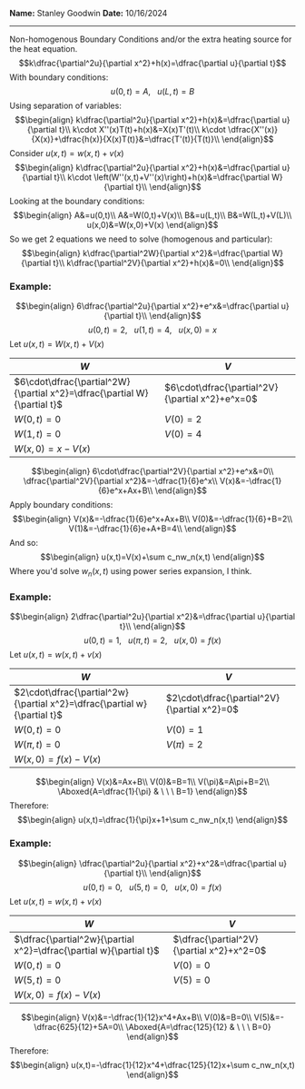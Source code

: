 **Name:** Stanley Goodwin
**Date:** 10/16/2024

---

Non-homogenous Boundary Conditions and/or the extra heating source for the heat equation.
$$k\dfrac{\partial^2u}{\partial x^2}+h(x)=\dfrac{\partial u}{\partial t}$$
With boundary conditions:
$$u(0,t)=A, \ \ \ u(L,t)=B$$
Using separation of variables:
$$\begin{align}
k\dfrac{\partial^2u}{\partial x^2}+h(x)&=\dfrac{\partial u}{\partial t}\\
k\cdot X''(x)T(t)+h(x)&=X(x)T'(t)\\
k\cdot \dfrac{X''(x)}{X(x)}+\dfrac{h(x)}{X(x)T(t)}&=\dfrac{T'(t)}{T(t)}\\
\end{align}$$
Consider $u(x,t)=w(x,t)+v(x)$
$$\begin{align}
k\dfrac{\partial^2u}{\partial x^2}+h(x)&=\dfrac{\partial u}{\partial t}\\
k\cdot \left(W''(x,t)+V''(x)\right)+h(x)&=\dfrac{\partial W}{\partial t}\\
\end{align}$$
Looking at the boundary conditions:
$$\begin{align}
A&=u(0,t)\\
A&=W(0,t)+V(x)\\
B&=u(L,t)\\
B&=W(L,t)+V(L)\\
u(x,0)&=W(x,0)+V(x)
\end{align}$$
So we get 2 equations we need to solve (homogenous and particular):
$$\begin{align}
k\dfrac{\partial^2W}{\partial x^2}&=\dfrac{\partial W}{\partial t}\\
k\dfrac{\partial^2V}{\partial x^2}+h(x)&=0\\
\end{align}$$



### Example:
$$\begin{align}
6\dfrac{\partial^2u}{\partial x^2}+e^x&=\dfrac{\partial u}{\partial t}\\
\end{align}$$
$$u(0,t)=2, \ \ \ u(1,t)=4, \ \ \ u(x,0)=x$$
Let $u(x,t)=W(x,t)+V(x)$

| $W$                                                                      | $V$                                             |
| ------------------------------------------------------------------------ | ----------------------------------------------- |
| $6\cdot\dfrac{\partial^2W}{\partial x^2}=\dfrac{\partial W}{\partial t}$ | $6\cdot\dfrac{\partial^2V}{\partial x^2}+e^x=0$ |
| $W(0,t)=0$                                                               | $V(0)=2$                                        |
| $W(1,t)=0$                                                               | $V(0)=4$                                        |
| $W(x,0)=x-V(x)$                                                          |                                                 |
$$\begin{align}
6\cdot\dfrac{\partial^2V}{\partial x^2}+e^x&=0\\
\dfrac{\partial^2V}{\partial x^2}&=-\dfrac{1}{6}e^x\\
V(x)&=-\dfrac{1}{6}e^x+Ax+B\\
\end{align}$$
Apply boundary conditions:
$$\begin{align}
V(x)&=-\dfrac{1}{6}e^x+Ax+B\\
V(0)&=-\dfrac{1}{6}+B=2\\
V(1)&=-\dfrac{1}{6}e+A+B=4\\
\end{align}$$
And so:
$$\begin{align}
u(x,t)=V(x)+\sum c_nw_n(x,t)
\end{align}$$
Where you'd solve $w_n(x,t)$ using power series expansion, I think.


### Example:
$$\begin{align}
2\dfrac{\partial^2u}{\partial x^2}&=\dfrac{\partial u}{\partial t}\\
\end{align}$$
$$u(0,t)=1, \ \ \ u(\pi,t)=2, \ \ \ u(x,0)=f(x)$$
Let $u(x,t)=w(x,t)+v(x)$

| $W$                                                                      | $V$                                         |
| ------------------------------------------------------------------------ | ------------------------------------------- |
| $2\cdot\dfrac{\partial^2w}{\partial x^2}=\dfrac{\partial w}{\partial t}$ | $2\cdot\dfrac{\partial^2V}{\partial x^2}=0$ |
| $W(0,t)=0$                                                               | $V(0)=1$                                    |
| $W(\pi,t)=0$                                                             | $V(\pi)=2$                                  |
| $W(x,0)=f(x)-V(x)$                                                       |                                             |
$$\begin{align}
V(x)&=Ax+B\\
V(0)&=B=1\\
V(\pi)&=A\pi+B=2\\
\Aboxed{A=\dfrac{1}{\pi} & \ \ \ B=1}
\end{align}$$
Therefore:
$$\begin{align}
u(x,t)=\dfrac{1}{\pi}x+1+\sum c_nw_n(x,t)
\end{align}$$



### Example:
$$\begin{align}
\dfrac{\partial^2u}{\partial x^2}+x^2&=\dfrac{\partial u}{\partial t}\\
\end{align}$$
$$u(0,t)=0, \ \ \ u(5,t)=0, \ \ \ u(x,0)=f(x)$$
Let $u(x,t)=w(x,t)+v(x)$

| $W$                                                                | $V$                                       |
| ------------------------------------------------------------------ | ----------------------------------------- |
| $\dfrac{\partial^2w}{\partial x^2}=\dfrac{\partial w}{\partial t}$ | $\dfrac{\partial^2V}{\partial x^2}+x^2=0$ |
| $W(0,t)=0$                                                         | $V(0)=0$                                  |
| $W(5,t)=0$                                                         | $V(5)=0$                                  |
| $W(x,0)=f(x)-V(x)$                                                 |                                           |
$$\begin{align}
V(x)&=-\dfrac{1}{12}x^4+Ax+B\\
V(0)&=B=0\\
V(5)&=-\dfrac{625}{12}+5A=0\\
\Aboxed{A=\dfrac{125}{12} & \ \ \ B=0}
\end{align}$$
Therefore:
$$\begin{align}
u(x,t)=-\dfrac{1}{12}x^4+\dfrac{125}{12}x+\sum c_nw_n(x,t)
\end{align}$$

